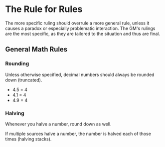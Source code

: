 # The Rule for Rules

The more specific ruling should overrule a more general rule, unless it causes a paradox or especially problematic interaction. The GM's rulings are the most specific, as they are tailored to the situation and thus are final.

## General Math Rules
### Rounding
Unless otherwise specified, decimal numbers should always be rounded down (truncated). 
- 4.5 = 4
- 4.1 = 4
- 4.9 = 4
### Halving
Whenever you halve a number, round down as well.

If multiple sources halve a number, the number is halved each of those times (halving stacks).